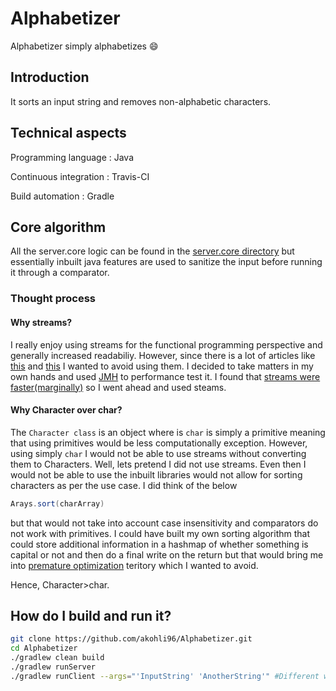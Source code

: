 # Alphabetizer

 Alphabetizer simply alphabetizes :smile:

## Introduction

   It sorts an input string and removes non-alphabetic characters.

## Technical aspects

Programming language : Java

Continuous integration : Travis-CI

Build automation : Gradle

## Core algorithm

All the server.core logic can be found in the [server.core directory](https://github.com/akohli96/Alphabetizer/tree/master/src/main/java/server.core)
but essentially inbuilt java features are used to sanitize the input before running it through a comparator.

### Thought process

#### Why streams?
I really enjoy using streams for the functional programming perspective and generally increased readabiliy.
However, since there is a lot of articles like [this](https://jaxenter.com/java-performance-tutorial-how-fast-are-the-java-8-streams-118830.html) and [this](https://blog.overops.com/benchmark-how-java-8-lambdas-and-streams-can-make-your-code-5-times-slower/) I wanted to avoid using them.
I decided to take matters in my own hands and used [JMH](https://openjdk.java.net/projects/code-tools/jmh/) to performance test it.
I found that [streams were faster(marginally)](https://github.com/akohli96/Alphabetizer/blob/master/src/main/resources/performance.txt) so I went ahead and used steams.

#### Why Character over char?
The ```Character class``` is an object where is ```char``` is simply a primitive meaning that using primitives would be less computationally exception.
However, using simply ```char``` I would not be able to use streams without converting them to Characters.
Well, lets pretend I did not use streams. Even then I would not be able to use the inbuilt libraries would not allow for sorting characters as per the use case. I did think of the below
``` java
Arays.sort(charArray)
```
but that would not take into account case insensitivity and comparators do not work with primitives. I could have built my own sorting algorithm that could store additional information in a hashmap of whether something is capital or not and then do a final write on the return but that would bring me into [premature optimization](https://stackify.com/premature-optimization-evil/) teritory which I wanted to avoid.

Hence, Character>char.

## How do I build and run it?

```bash
git clone https://github.com/akohli96/Alphabetizer.git
cd Alphabetizer
./gradlew clean build 
./gradlew runServer
./gradlew runClient --args="'InputString' 'AnotherString'" #Different window
```
